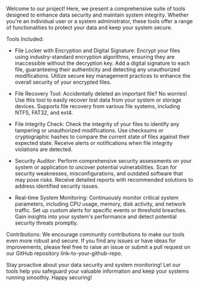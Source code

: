 Welcome to our project! Here, we present a comprehensive suite of tools designed to enhance data security and maintain system integrity. Whether you're an individual user or a system administrator, these tools offer a range of functionalities to protect your data and keep your system secure.

Tools Included:

- File Locker with Encryption and Digital Signature:
Encrypt your files using industry-standard encryption algorithms, ensuring they are inaccessible without the decryption key.
Add a digital signature to each file, guaranteeing their authenticity and detecting any unauthorized modifications.
Utilize secure key management practices to enhance the overall security of your encrypted files.

- File Recovery Tool:
Accidentally deleted an important file? No worries! Use this tool to easily recover lost data from your system or storage devices.
Supports file recovery from various file systems, including NTFS, FAT32, and ext4.

- File Integrity Check:
Check the integrity of your files to identify any tampering or unauthorized modifications.
Use checksums or cryptographic hashes to compare the current state of files against their expected state.
Receive alerts or notifications when file integrity violations are detected.

- Security Auditor:
Perform comprehensive security assessments on your system or application to uncover potential vulnerabilities.
Scan for security weaknesses, misconfigurations, and outdated software that may pose risks.
Receive detailed reports with recommended solutions to address identified security issues.

- Real-time System Monitoring:
Continuously monitor critical system parameters, including CPU usage, memory, disk activity, and network traffic.
Set up custom alerts for specific events or threshold breaches.
Gain insights into your system's performance and detect potential security threats promptly.

Contributions:
We encourage community contributions to make our tools even more robust and secure. If you find any issues or have ideas for improvements, please feel free to raise an issue or submit a pull request on our GitHub repository link-to-your-github-repo.

Stay proactive about your data security and system monitoring! Let our tools help you safeguard your valuable information and keep your systems running smoothly. Happy securing!
